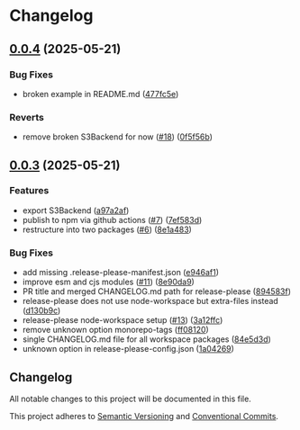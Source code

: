 # Changelog

## [0.0.4](https://github.com/open-meteo/typescript-omfiles/compare/omfiles-v0.0.3...omfiles-v0.0.4) (2025-05-21)


### Bug Fixes

* broken example in README.md ([477fc5e](https://github.com/open-meteo/typescript-omfiles/commit/477fc5e01f7eb22b7125ad8124eaeb69227b7321))


### Reverts

* remove broken S3Backend for now ([#18](https://github.com/open-meteo/typescript-omfiles/issues/18)) ([0f5f56b](https://github.com/open-meteo/typescript-omfiles/commit/0f5f56b0ccae663383d26adb9d267747ce3bdac3))

## [0.0.3](https://github.com/open-meteo/typescript-omfiles/compare/omfiles-v0.0.2...omfiles-v0.0.3) (2025-05-21)


### Features

* export S3Backend ([a97a2af](https://github.com/open-meteo/typescript-omfiles/commit/a97a2afcfe30f094c6e17b823617366c77e20036))
* publish to npm via github actions ([#7](https://github.com/open-meteo/typescript-omfiles/issues/7)) ([7ef583d](https://github.com/open-meteo/typescript-omfiles/commit/7ef583d700908b9a9c91638c912e9fa454c6751b))
* restructure into two packages ([#6](https://github.com/open-meteo/typescript-omfiles/issues/6)) ([8e1a483](https://github.com/open-meteo/typescript-omfiles/commit/8e1a483dcbc8a830d1cc770d30a1a3a53ad778a3))


### Bug Fixes

* add missing .release-please-manifest.json ([e946af1](https://github.com/open-meteo/typescript-omfiles/commit/e946af11374d51ef3efd823b1e7190333097d1a8))
* improve esm and cjs modules ([#11](https://github.com/open-meteo/typescript-omfiles/issues/11)) ([8e90da9](https://github.com/open-meteo/typescript-omfiles/commit/8e90da9f4d8dcc1ecc2ddd37c3ac24b8b286e501))
* PR title and merged CHANGELOG.md path for release-please ([894583f](https://github.com/open-meteo/typescript-omfiles/commit/894583f742fd4a17ae780a72acfbab00569293b5))
* release-please does not use node-workspace but extra-files instead ([d130b9c](https://github.com/open-meteo/typescript-omfiles/commit/d130b9c3699beab0e650515e9f68dcd02f2605d3))
* release-please node-workspace setup ([#13](https://github.com/open-meteo/typescript-omfiles/issues/13)) ([3a12ffc](https://github.com/open-meteo/typescript-omfiles/commit/3a12ffcb195cc8e1c0fae66ab8dc3f763674ae79))
* remove unknown option monorepo-tags ([ff08120](https://github.com/open-meteo/typescript-omfiles/commit/ff08120334c8f3d61eea6ce197a5b8d9da9350f7))
* single CHANGELOG.md file for all workspace packages ([84e5d3d](https://github.com/open-meteo/typescript-omfiles/commit/84e5d3d8edb5f1d11a73f46828b62679fc3e5871))
* unknown option in release-please-config.json ([1a04269](https://github.com/open-meteo/typescript-omfiles/commit/1a042693940fe6c9cdf30de03a5e9a6b53065952))

## Changelog

All notable changes to this project will be documented in this file.

This project adheres to [Semantic Versioning](https://semver.org/spec/v2.0.0.html) and [Conventional Commits](https://www.conventionalcommits.org/en/v1.0.0/).
